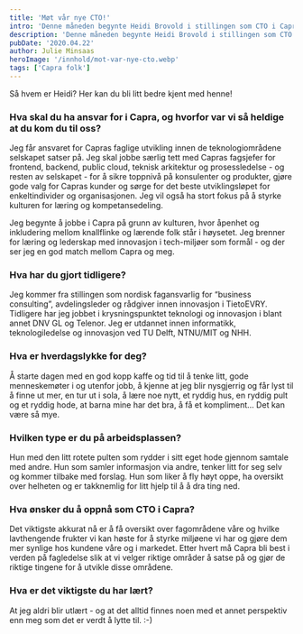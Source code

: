 ```yaml
---
title: 'Møt vår nye CTO!'
intro: 'Denne måneden begynte Heidi Brovold i stillingen som CTO i Capra, noe vi er så glade for! Som vår daglige leder, Aslak Ege, sier: "Heidis imponerende track-record og brennende engasjement for innovasjon, ledelse og læring var perfekt for oss og vårt mål om å bygge Norges beste kompetansemiljø på våre faglige satsningsområder. I tillegg tilfører hun oss sterk kompetanse på ledelse.”'
description: 'Denne måneden begynte Heidi Brovold i stillingen som CTO i Capra, noe vi er så glade for! Som vår daglige leder, Aslak Ege, sier: &quot;Heidis imponerende track-record og brennende engasjement for innovasjon, ledelse og læring var perfekt for oss og vårt mål om å bygge Norges beste kompetansemiljø på våre faglige satsningsområder. I tillegg tilfører hun oss sterk kompetanse på ledelse.”'
pubDate: '2020.04.22'
author: Julie Minsaas
heroImage: '/innhold/mot-var-nye-cto.webp'
tags: ['Capra folk']
---
```


Så hvem er Heidi? Her kan du bli litt bedre kjent med henne!

### Hva skal du ha ansvar for i Capra, og hvorfor var vi så heldige at du kom du til oss?

Jeg får ansvaret for Capras faglige utvikling innen de teknologiområdene selskapet satser på. Jeg skal jobbe særlig tett med Capras fagsjefer for frontend, backend, public cloud, teknisk arkitektur og prosessledelse - og resten av selskapet - for å sikre toppnivå på konsulenter og produkter, gjøre gode valg for Capras kunder og sørge for det beste utviklingsløpet for enkeltindivider og organisasjonen. Jeg vil også ha stort fokus på å styrke kulturen for læring og kompetansedeling.

Jeg begynte å jobbe i Capra på grunn av kulturen, hvor åpenhet og inkludering mellom knallflinke og lærende folk står i høysetet. Jeg brenner for læring og lederskap med innovasjon i tech-miljøer som formål - og der ser jeg en god match mellom Capra og meg.

### Hva har du gjort tidligere?

Jeg kommer fra stillingen som nordisk fagansvarlig for “business consulting”, avdelingsleder og rådgiver innen innovasjon i TietoEVRY. Tidligere har jeg jobbet i krysningspunktet teknologi og innovasjon i blant annet DNV GL og Telenor. Jeg er utdannet innen informatikk, teknologiledelse og innovasjon ved TU Delft, NTNU/MIT og NHH.

### Hva er hverdagslykke for deg?

Å starte dagen med en god kopp kaffe og tid til å tenke litt, gode menneskemøter i og utenfor jobb, å kjenne at jeg blir nysgjerrig og får lyst til å finne ut mer, en tur ut i sola, å lære noe nytt, et ryddig hus, en ryddig pult og et ryddig hode, at barna mine har det bra, å få et kompliment… Det kan være så mye.

### Hvilken type er du på arbeidsplassen?

Hun med den litt rotete pulten som rydder i sitt eget hode gjennom samtale med andre. Hun som samler informasjon via andre, tenker litt for seg selv og kommer tilbake med forslag. Hun som liker å fly høyt oppe, ha oversikt over helheten og er takknemlig for litt hjelp til å å dra ting ned.

### Hva ønsker du å oppnå som CTO i Capra?

Det viktigste akkurat nå er å få oversikt over fagområdene våre og hvilke lavthengende frukter vi kan høste for å styrke miljøene vi har og gjøre dem mer synlige hos kundene våre og i markedet. Etter hvert må Capra bli best i verden på fagledelse slik at vi velger riktige områder å satse på og gjør de riktige tingene for å utvikle disse områdene.

### Hva er det viktigste du har lært?

At jeg aldri blir utlært - og at det alltid finnes noen med et annet perspektiv enn meg som det er verdt å lytte til. :-)